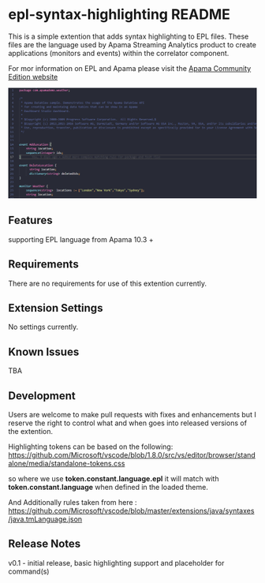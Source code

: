 # epl-syntax-highlighting README

This is a simple extention that adds syntax highlighting to EPL files. These files are the language used by Apama Streaming Analytics product to create applications (monitors and events) within the correlator component.

For mor information on EPL and Apama please visit the [Apama Community Edition website](http://www.apamacommunity.com/)

![example code](images/mainpage.PNG)

## Features

supporting EPL language from Apama 10.3 +

## Requirements

There are no requirements for use of this extention currently.

## Extension Settings

No settings currently.

## Known Issues

TBA

## Development

Users are welcome to make pull requests with fixes and enhancements but I reserve the right to control what and when goes into released versions of the extention.

Highlighting tokens can be based on the following:
<https://github.com/Microsoft/vscode/blob/1.8.0/src/vs/editor/browser/standalone/media/standalone-tokens.css>

so where we use **token.constant.language.epl** it will match with **token.constant.language** when defined in the loaded theme.

And Additionally rules taken from here :
<https://github.com/Microsoft/vscode/blob/master/extensions/java/syntaxes/java.tmLanguage.json>

## Release Notes

v0.1 - initial release, basic highlighting support and placeholder for command(s)
